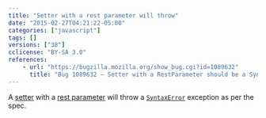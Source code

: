 ```yaml
---
title: "Setter with a rest parameter will throw"
date: "2015-02-27T04:21:22-05:00"
categories: ["javascript"]
tags: []
versions: ["38"]
cclicense: "BY-SA 3.0"
references:
    - url: "https://bugzilla.mozilla.org/show_bug.cgi?id=1089632"
      title: "Bug 1089632 – Setter with a RestParameter should be a SyntaxError"
---
```

A [setter](https://developer.mozilla.org/en-US/docs/Web/JavaScript/Reference/Functions/set) with a [rest parameter](https://developer.mozilla.org/en-US/docs/Web/JavaScript/Reference/Functions/rest_parameters) will throw a [`SyntaxError`](https://developer.mozilla.org/en-US/docs/Web/JavaScript/Reference/Global_Objects/SyntaxError) exception as per the spec.
